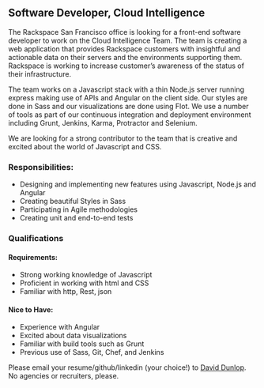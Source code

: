 
## Software Developer, Cloud Intelligence

The Rackspace San Francisco office is looking for a front-end software developer to work on the Cloud Intelligence Team. The team is creating a web application that provides Rackspace customers with insightful and actionable data on their servers and the environments supporting them. Rackspace is working to increase customer’s awareness of the status of their infrastructure.

The team works on a Javascript stack with a thin Node.js server running express making use of APIs and Angular on the client side. Our styles are done in Sass and our visualizations are done using Flot. We use a number of tools as part of our continuous integration and deployment environment including Grunt, Jenkins, Karma, Protractor and Selenium.

We are looking for a strong contributor to the team that is creative and excited about the world of Javascript and CSS.

### Responsibilities:
* Designing and implementing new features using Javascript, Node.js and Angular
* Creating beautiful Styles in Sass
* Participating in Agile methodologies
* Creating unit and end-to-end tests

### Qualifications

#### Requirements:
* Strong working knowledge of Javascript
* Proficient in working with html and CSS
* Familiar with http, Rest, json

#### Nice to Have:
* Experience with Angular
* Excited about data visualizations
* Familiar with build tools such as Grunt
* Previous use of Sass, Git, Chef, and Jenkins

Please email your resume/github/linkedin (your choice!) to [David Dunlop](mailto:david.dunlop@rackspace.com). No agencies or recruiters, please.
